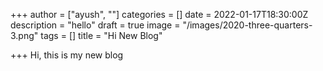 +++
author = ["ayush", ""]
categories = []
date = 2022-01-17T18:30:00Z
description = "hello"
draft = true
image = "/images/2020-three-quarters-3.png"
tags = []
title = "Hi New Blog"

+++
Hi, this is my new blog